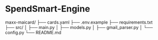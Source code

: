# SpendSmart-Engine

maxx-maicard/
├── cards.yaml
├── .env.example
├── requirements.txt
├── src/
│   ├── main.py
│   ├── models.py
│   ├── gmail_parser.py
│   └── config.py
└── README.md
